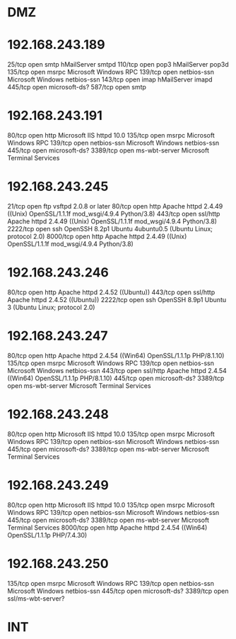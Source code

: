 # DMZ
# 192.168.243.189
25/tcp  open  smtp          hMailServer smtpd
110/tcp open  pop3          hMailServer pop3d
135/tcp open  msrpc         Microsoft Windows RPC
139/tcp open  netbios-ssn   Microsoft Windows netbios-ssn
143/tcp open  imap          hMailServer imapd
445/tcp open  microsoft-ds?
587/tcp open  smtp   

# 192.168.243.191
80/tcp   open  http          Microsoft IIS httpd 10.0
135/tcp  open  msrpc         Microsoft Windows RPC
139/tcp  open  netbios-ssn   Microsoft Windows netbios-ssn
445/tcp  open  microsoft-ds?
3389/tcp open  ms-wbt-server Microsoft Terminal Services

# 192.168.243.245
21/tcp   open  ftp      vsftpd 2.0.8 or later
80/tcp   open  http     Apache httpd 2.4.49 ((Unix) OpenSSL/1.1.1f mod_wsgi/4.9.4 Python/3.8)
443/tcp  open  ssl/http Apache httpd 2.4.49 ((Unix) OpenSSL/1.1.1f mod_wsgi/4.9.4 Python/3.8)
2222/tcp open  ssh      OpenSSH 8.2p1 Ubuntu 4ubuntu0.5 (Ubuntu Linux; protocol 2.0)
8000/tcp open  http     Apache httpd 2.4.49 ((Unix) OpenSSL/1.1.1f mod_wsgi/4.9.4 Python/3.8)

# 192.168.243.246
80/tcp   open  http     Apache httpd 2.4.52 ((Ubuntu))
443/tcp  open  ssl/http Apache httpd 2.4.52 ((Ubuntu))
2222/tcp open  ssh      OpenSSH 8.9p1 Ubuntu 3 (Ubuntu Linux; protocol 2.0)

# 192.168.243.247
80/tcp   open  http          Apache httpd 2.4.54 ((Win64) OpenSSL/1.1.1p PHP/8.1.10)
135/tcp  open  msrpc         Microsoft Windows RPC
139/tcp  open  netbios-ssn   Microsoft Windows netbios-ssn
443/tcp  open  ssl/http      Apache httpd 2.4.54 ((Win64) OpenSSL/1.1.1p PHP/8.1.10)
445/tcp  open  microsoft-ds?
3389/tcp open  ms-wbt-server Microsoft Terminal Services

# 192.168.243.248
80/tcp   open  http          Microsoft IIS httpd 10.0
135/tcp  open  msrpc         Microsoft Windows RPC
139/tcp  open  netbios-ssn   Microsoft Windows netbios-ssn
445/tcp  open  microsoft-ds?
3389/tcp open  ms-wbt-server Microsoft Terminal Services

# 192.168.243.249
80/tcp   open  http          Microsoft IIS httpd 10.0
135/tcp  open  msrpc         Microsoft Windows RPC
139/tcp  open  netbios-ssn   Microsoft Windows netbios-ssn
445/tcp  open  microsoft-ds?
3389/tcp open  ms-wbt-server Microsoft Terminal Services
8000/tcp open  http          Apache httpd 2.4.54 ((Win64) OpenSSL/1.1.1p PHP/7.4.30)

# 192.168.243.250
135/tcp  open  msrpc              Microsoft Windows RPC
139/tcp  open  netbios-ssn        Microsoft Windows netbios-ssn
445/tcp  open  microsoft-ds?
3389/tcp open  ssl/ms-wbt-server?


# INT


